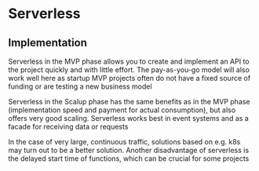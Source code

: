# Serverless

## Implementation

Serverless in the MVP phase allows you to create and implement an API to the project quickly and with little effort. The pay-as-you-go model will also work well here as startup MVP projects often do not have a fixed source of funding or are testing a new business model

Serverless in the Scalup phase has the same benefits as in the MVP phase (implementation speed and payment for actual consumption), but also offers very good scaling. Serverless works best in event systems and as a facade for receiving data or requests

In the case of very large, continuous traffic, solutions based on e.g. k8s may turn out to be a better solution. Another disadvantage of serverless is the delayed start time of functions, which can be crucial for some projects
